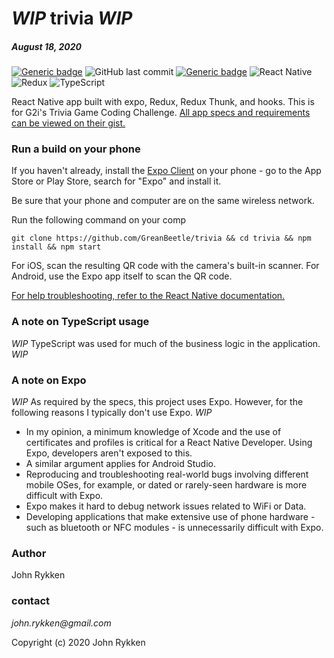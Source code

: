 # _WIP_ trivia _WIP_
##### August 18, 2020 

[![Generic badge](https://img.shields.io/badge/license-MIT-green.svg?style=plastic&labelColor=36566F)](https://shields.io/)
![GitHub last commit](https://img.shields.io/github/last-commit/GreanBeetle/trivia?style=plastic&labelColor=36566F)
[![Generic badge](https://img.shields.io/badge/build-passing-brightgreen.svg?style=plastic&labelColor=36566F)](https://shields.io/)
![React Native](https://img.shields.io/static/v1?message=React-Native&color=61dafb&style=plastic&logo=react&label=&labelColor=36566F)
![Redux](https://img.shields.io/static/v1?message=Redux-4.0.5&color=764abc&style=plastic&logo=redux&label=&labelColor=36566F)
![TypeScript](https://img.shields.io/static/v1?message=TypeScript&color=007acc&style=plastic&logo=typescript&label=&labelColor=36566F&logoColor=007acc)

React Native app built with expo, Redux, Redux Thunk, and hooks. This is for G2i's Trivia Game Coding Challenge. [All app specs and requirements can be viewed on their gist.](https://gist.github.com/severnsc/e09f4f8742b7dd91af9c422d6f210a57)       

### Run a build on your phone

If you haven't already, install the [Expo Client](https://expo.io/) on your phone - go to the App Store or Play Store, search for "Expo" and install it. 

Be sure that your phone and computer are on the same wireless network. 

Run the following command on your comp 

`git clone https://github.com/GreanBeetle/trivia && cd trivia && npm install && npm start`

For iOS, scan the resulting QR code with the camera's built-in scanner. For Android, use the Expo app itself to scan the QR code. 

[For help troubleshooting, refer to the React Native documentation.](https://reactnative.dev/docs/environment-setup)

### A note on TypeScript usage 

_WIP_ TypeScript was used for much of the business logic in the application. _WIP_

### A note on Expo 

_WIP_ As required by the specs, this project uses Expo. However, for the following reasons I typically don't use Expo. _WIP_  

- In my opinion, a minimum knowledge of Xcode and the use of certificates and profiles is critical for a React Native Developer. Using Expo, developers aren't exposed to this. 
- A similar argument applies for Android Studio. 
- Reproducing and troubleshooting real-world bugs involving different mobile OSes, for example, or dated or rarely-seen hardware is more difficult with Expo.  
- Expo makes it hard to debug network issues related to WiFi or Data. 
- Developing applications that make extensive use of phone hardware - such as bluetooth or NFC modules - is unnecessarily difficult with Expo.  

### Author

John Rykken

### contact

_john.rykken@gmail.com_

Copyright (c) 2020 John Rykken